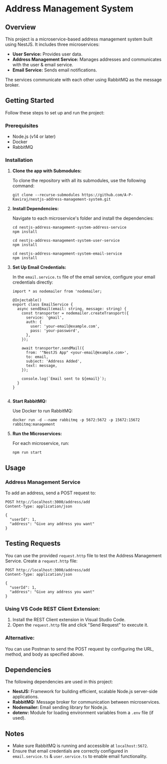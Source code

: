 # Address Management System

## Overview

This project is a microservice-based address management system built using NestJS. It includes three microservices:

-   **User Service:** Provides user data.
-   **Address Management Service:** Manages addresses and communicates with the user & email service.
-   **Email Service:** Sends email notifications.

The services communicate with each other using RabbitMQ as the message broker.

## Getting Started

Follow these steps to set up and run the project:

### Prerequisites

-   Node.js (v14 or later)
-   Docker
-   RabbitMQ

### Installation

1.  **Clone the app with Submodules:**
   
    To clone the repository with all its submodules, use the following command:
    ```
    git clone --recurse-submodules https://github.com/A-P-Kaviraj/nestjs-address-management-system.git
    ```
    
3.  **Install Dependencies:**
    
    Navigate to each microservice's folder and install the dependencies:
    
    ```
    cd nestjs-address-management-system-address-service
    npm install
    ```
    ```
    cd nestjs-address-management-system-user-service
    npm install
    ```
    ```
    cd nestjs-address-management-system-email-service
    npm install
    ```
4.  **Set Up Email Credentials:**
    
    In the `email.service.ts` file of the email service, configure your email credentials directly:
    ```
    import * as nodemailer from 'nodemailer;
    
    @Injectable()
    export class EmailService {
      async sendEmail(email: string, message: string) {
        const transporter = nodemailer.createTransport({
          service: 'gmail',
          auth: {
            user: 'your-email@example.com',
            pass: 'your-password',
          },
        });
    
        await transporter.sendMail({
          from: '"NestJS App" <your-email@example.com>',
          to: email,
          subject: 'Address Added',
          text: message,
        });
    
        console.log(`Email sent to ${email}`);
      }
    }
   
    
5.  **Start RabbitMQ:**
    
    Use Docker to run RabbitMQ:
    
	   ```
	   docker run -d --name rabbitmq -p 5672:5672 -p 15672:15672 rabbitmq:management
	  ```
    
6.  **Run the Microservices:**
    
    For each microservice, run:
    
    ```
    npm run start
    ```
## Usage

### Address Management Service

To add an address, send a POST request to:

```
POST http://localhost:3000/address/add
Content-Type: application/json

{
  "userId": 1,
  "address": "Give any address you want"
}
```
## Testing Requests

You can use the provided `request.http` file to test the Address Management Service.
Create a `request.http` file:

```
POST http://localhost:3000/address/add
Content-Type: application/json

{
  "userId": 1,
  "address": "Give any address you want"
}
```

### Using VS Code REST Client Extension:

1.  Install the REST Client extension in Visual Studio Code.
2.  Open the `request.http` file and click "Send Request" to execute it.

### Alternative:

You can use Postman to send the POST request by configuring the URL, method, and body as specified above.

## Dependencies

The following dependencies are used in this project:

-   **NestJS:** Framework for building efficient, scalable Node.js server-side applications.
-   **RabbitMQ:** Message broker for communication between microservices.
-   **Nodemailer:** Email sending library for Node.js.
-   **dotenv:** Module for loading environment variables from a `.env` file (if used).

## Notes

-   Make sure RabbitMQ is running and accessible at `localhost:5672`.
-   Ensure that email credentials are correctly configured in `email.service.ts` & `user.service.ts` to enable email functionality.

